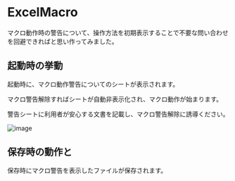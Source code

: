 # ExcelMacro
マクロ動作時の警告について、操作方法を初期表示することで不要な問い合わせを回避できればと思い作ってみました。

## 起動時の挙動

起動時に、マクロ動作警告についてのシートが表示されます。

マクロ警告解除すればシートが自動非表示化され、マクロ動作が始まります。

警告シートに利用者が安心する文書を記載し、マクロ警告解除に誘導ください。

![image](https://github.com/user-attachments/assets/4e258972-fada-4058-bfae-b3f65a1322c4)

## 保存時の動作と

保存時にマクロ警告を表示したファイルが保存されます。
